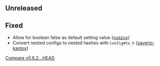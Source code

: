 ## Unreleased

## Fixed

* Allow for boolean false as default setting value ([yuszuv](https://github.com/yuszuv))
* Convert nested configs to nested hashes with `Config#to_h` ([saverio-kantox](https://github.com/saverio-kantox))

[Compare v0.6.2...HEAD](https://github.com/dry-rb/dry-configurable/compare/v0.6.2...HEAD)
